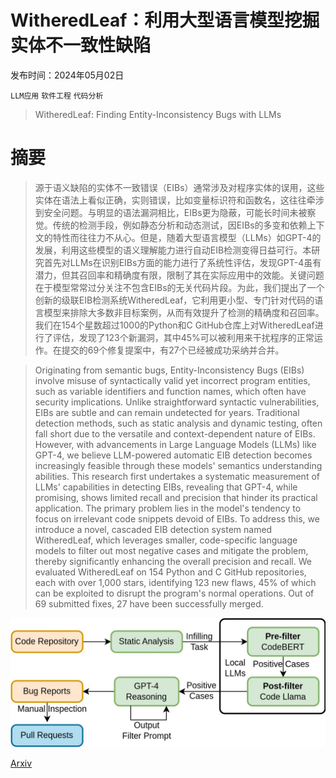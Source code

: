 # WitheredLeaf：利用大型语言模型挖掘实体不一致性缺陷

发布时间：2024年05月02日

`LLM应用` `软件工程` `代码分析`

> WitheredLeaf: Finding Entity-Inconsistency Bugs with LLMs

# 摘要

> 源于语义缺陷的实体不一致错误（EIBs）通常涉及对程序实体的误用，这些实体在语法上看似正确，实则错误，比如变量标识符和函数名，这往往牵涉到安全问题。与明显的语法漏洞相比，EIBs更为隐蔽，可能长时间未被察觉。传统的检测手段，例如静态分析和动态测试，因EIBs的多变和依赖上下文的特性而往往力不从心。但是，随着大型语言模型（LLMs）如GPT-4的发展，利用这些模型的语义理解能力进行自动EIB检测变得日益可行。本研究首先对LLMs在识别EIBs方面的能力进行了系统性评估，发现GPT-4虽有潜力，但其召回率和精确度有限，限制了其在实际应用中的效能。关键问题在于模型常常过分关注不包含EIBs的无关代码片段。为此，我们提出了一个创新的级联EIB检测系统WitheredLeaf，它利用更小型、专门针对代码的语言模型来排除大多数非目标案例，从而有效提升了检测的精确度和召回率。我们在154个星数超过1000的Python和C GitHub仓库上对WitheredLeaf进行了评估，发现了123个新漏洞，其中45%可以被利用来干扰程序的正常运作。在提交的69个修复提案中，有27个已经被成功采纳并合并。

> Originating from semantic bugs, Entity-Inconsistency Bugs (EIBs) involve misuse of syntactically valid yet incorrect program entities, such as variable identifiers and function names, which often have security implications. Unlike straightforward syntactic vulnerabilities, EIBs are subtle and can remain undetected for years. Traditional detection methods, such as static analysis and dynamic testing, often fall short due to the versatile and context-dependent nature of EIBs. However, with advancements in Large Language Models (LLMs) like GPT-4, we believe LLM-powered automatic EIB detection becomes increasingly feasible through these models' semantics understanding abilities. This research first undertakes a systematic measurement of LLMs' capabilities in detecting EIBs, revealing that GPT-4, while promising, shows limited recall and precision that hinder its practical application. The primary problem lies in the model's tendency to focus on irrelevant code snippets devoid of EIBs. To address this, we introduce a novel, cascaded EIB detection system named WitheredLeaf, which leverages smaller, code-specific language models to filter out most negative cases and mitigate the problem, thereby significantly enhancing the overall precision and recall. We evaluated WitheredLeaf on 154 Python and C GitHub repositories, each with over 1,000 stars, identifying 123 new flaws, 45% of which can be exploited to disrupt the program's normal operations. Out of 69 submitted fixes, 27 have been successfully merged.

![WitheredLeaf：利用大型语言模型挖掘实体不一致性缺陷](../../../paper_images/2405.01668/System.jpg)

[Arxiv](https://arxiv.org/abs/2405.01668)